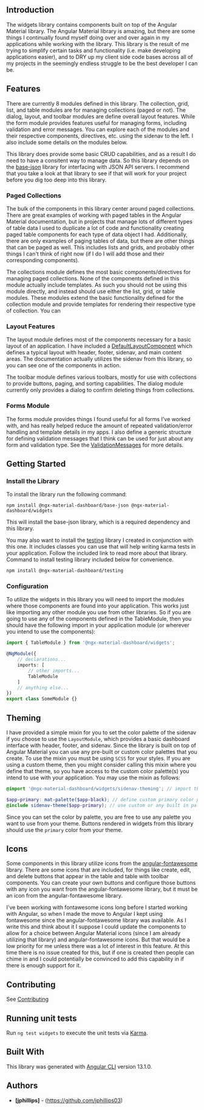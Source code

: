 ## Introduction

The widgets library contains components built on top of the Angular Material
library. The Angular Material library is amazing, but there are some things
I continually found myself doing over and over again in my applications while
working with the library. This library is the result of me trying to simplify
certain tasks and functionality (i.e. make developing applications easier),
and to DRY up my client side code bases across all of my projects in the
seemingly endless struggle to be the best developer I can be.

## Features

There are currently 8 modules defined in this library. The collection, grid, list, and table modules are for managing collections (paged or not). The dialog, layout, and toolbar modules are define overall layout features. While the form module provides features useful for managing forms, including validation and error messages. You can explore each of the modules and their respective components, directives, etc. using the sidenav to the left. I also include some details on the modules below.

This library does provide some basic CRUD capabilities, and as a result I do need to have a consitent way to manage data. So this library depends on the [base-json](./base-json) library for interfacing with JSON API servers. I recommend that you take a look at that library to see if that will work for your project before you dig too deep into this library.

### Paged Collections

The bulk of the components in this library center around paged collections. There are great examples of working with paged tables in the Angular Material documentation, but in projects that manage lots of different types of table data I used to duplicate a lot of code and functionality creating paged table components for each type of data object I had. Additionally, there are only examples of paging tables of data, but there are other things that can be paged as well. This includes lists and grids, and probably other things I can't think of right now (if I do I will add those and their corresponding components).

The collections module defines the most basic components/directives for managing paged collections. None of the components defined in this module actually include templates. As such you should not be using this module directly, and instead should use either the list, grid, or table modules. These modules extend the basic functionality defined for the collection module and provide templates for rendering their respective type of collection. You can

### Layout Features

The layout module defines most of the components necessary for a basic layout of an application. I have included a [DefaultLayoutComponent](/widgets/layout/components/default-layout) which defines a typical layout with header, footer, sidenav, and main content areas. The documentation actually utilizes the sidenav from this library, so you can see one of the components in action.

The toolbar module defines various toolbars, mostly for use with collections to provide buttons, paging, and sorting capabilities. The dialog module currently only provides a dialog to confirm deleting things from collections.

### Forms Module

The forms module provides things I found useful for all forms I've worked with, and has really helped reduce the amount of repeated validation/error handling and template details in my apps. I also define a generic structure for defining validation messages that I think can be used for just about any form and validation type. See the [ValidationMessages](/widgets/interfaces/validation-messages) for more details.

## Getting Started

### Install the Library

To install the library run the following command:

```
npm install @ngx-material-dashboard/base-json @ngx-material-dashboard/widgets
```

This will install the base-json library, which is a required dependency and
this library.

You may also want to install the [testing](./testing)
library I created in conjunction with this one. It includes classes you can use that
will help writing karma tests in your application. Follow the included link to read
more about that library. Command to install testing library included below for convenience.

```bash
npm install @ngx-material-dashboard/testing
```

### Configuration

To utilize the widgets in this library you will need to import the modules where
those components are found into your application. This works just like importing
any other module you use from other libraries. So if you are going to use any of
the components defined in the TableModule, then you should have the following
import in your application module (or wherever you intend to use the components):

```typescript
import { TableModule } from '@ngx-material-dashboard/widgets';

@NgModule({
    // declarations...
    imports: [
        // other imports...
        TableModule
    ]
    // anything else...
})
export class SomeModule {}
```

## Theming

I have provided a simple mixin for you to set the color palette of the sidenav
if you choose to use the `LayoutModule`, which provides a basic dashboard
interface with header, footer, and sidenav. Since the library is built on top
of Angular Material you can use any pre-built or custom color palettes that
you create. To use the mixin you must be using `SCSS` for your styles. If you
are using a custom theme, then you might consider calling this mixin where you
define that theme, so you have access to the custom color palette(s) you intend
to use with your application. You may use the mixin as follows:

```scss
@import '@ngx-material-dashboard/widgets/sidenav-theming'; // import the mixin

$app-primary: mat-palette($app-black); // define custom primary color palette
@include sidenav-theme($app-primary); // use custom or any built in palette i.e. '$mat-blue'
```

Since you can set the color by palette, you are free to use any palette you want
to use from your theme. Buttons rendered in widgets from this library should use
the `primary` color from your theme.

## Icons

Some components in this library utilize icons from the
[angular-fontawesome](https://www.npmjs.com/package/@fortawesome/angular-fontawesome)
library. There are some icons that are included, for things like create, edit,
and delete buttons that appear in the table and table with toolbar components.
You can create your own buttons and configure those buttons with any icon you
want from the angular-fontawesome library, but it must be an icon from the
angular-fontawesome library.

I've been working with fontawesome icons long before I started working with
Angular, so when I made the move to Angular I kept using fontawesome since the
angular-fontawesome library was available. As I write this and think about it I
suppose I could update the components to allow for a choice between Angular
Material icons (since I am already utilizing that library) and
angular-fontawesome icons. But that would be a low priority for me unless there
was a lot of interest in this feature. At this time there is no issue created
for this, but if one is created then people can chime in and I could potentially
be convinced to add this capability in if there is enough support for it.

## Contributing

See [Contributing](https://github.com/ngx-material-dashboard/ngx-material-dashboard/CONTRIBUTING.md)


## Running unit tests

Run `ng test widgets` to execute the unit tests via
[Karma](https://karma-runner.github.io).

## Built With

This library was generated with [Angular CLI](https://github.com/angular/angular-cli)
version 13.1.0.

## Authors

* **[jphillips]** - (https://github.com/jphillips03)
